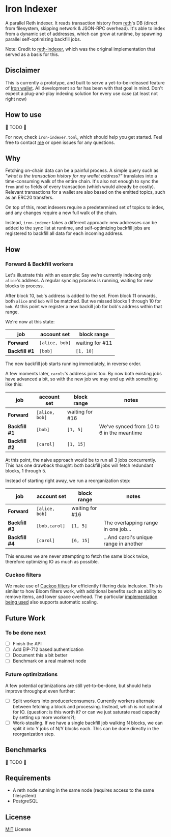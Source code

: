 # Iron Indexer

[reth]: https://paradigmxyz.github.io/reth/intro.html
[reth-indexer]: https://github.com/joshstevens19/reth-indexer
[iron]: https://iron-wallet.xyz
[miguel]: https://twitter.com/naps62
[cuckoo]: https://en.wikipedia.org/wiki/Cuckoo_filter

A parallel Reth indexer.
It reads transaction history from [reth][reth]'s DB (direct from filesystem, skipping network & JSON-RPC overhead). It's able to index from a dynamic set of addresses, which can grow at runtime, by spawning parallel self-optimizing backfill jobs.

Note: Credit to [reth-indexer][reth-indexer], which was the original implementation that served as a basis for this.

## Disclaimer

This is currently a prototype, and built to serve a yet-to-be-released feature of [Iron wallet][iron]. All development so far has been with that goal in mind. Don't expect a plug-and-play indexing solution for every use case (at least not right now)

## How to use

🚧 TODO 🚧

For now, check `iron-indexer.toml`, which should help you get started. Feel free to contact [me][miguel] or open issues for any questions.

## Why

Fetching on-chain data can be a painful process. A simple query such as _"what is the transaction history for my wallet address?"_ translates into a time-consuming walk of the entire chain.
It's also not enough to sync the `from` and `to` fields of every transaction (which would already be costly). Relevant transactions for a wallet are also based on the emitted topics, such as an ERC20 transfers.

On top of this, most indexers require a predetermined set of topics to index, and any changes require a new full walk of the chain.

Instead, `iron-indexer` takes a different approach: new addresses can be added to the sync list at runtime, and self-optimizing backfill jobs are registered to backfill all data for each incoming address.

## How

### Forward & Backfill workers

Let's illustrate this with an example: Say we're currently indexing only `alice`'s address. A regular syncing process is running, waiting for new blocks to process.

After block 10, `bob`'s address is added to the set. From block 11 onwards, both `alice` and `bob` will be matched. But we missed blocks 1 through 10 for `bob`. At this point we register a new backill job for bob's address within that range.

We're now at this state:

| job             | account set    | block range     |
| --------------- | -------------- | --------------- |
| **Forward**     | `[alice, bob]` | waiting for #11 |
| **Backfill #1** | `[bob]`        | `[1, 10]`       |

The new backfill job starts running immediately, in reverse order.

A few moments later, `carols`'s address joins too. By now both existing jobs have advanced a bit, so with the new job we may end up with something like this:

| job             | account set    | block range     | notes                                     |
| --------------- | -------------- | --------------- | ----------------------------------------- |
| **Forward**     | `[alice, bob]` | waiting for #16 |                                           |
| **Backfill #1** | `[bob]`        | `[1, 5]`        | We've synced from 10 to 6 in the meantime |
| **Backfill #2** | `[carol]`      | `[1, 15]`       |                                           |

At this point, the naive approach would be to run all 3 jobs concurrently.
This has one drawback thought: both backfill jobs will fetch redundant blocks, 1 through 5.

Instead of starting right away, we run a reorganization step:

| job             | account set    | block range     | notes                                  |
| --------------- | -------------- | --------------- | -------------------------------------- |
| **Forward**     | `[alice, bob]` | waiting for #16 |                                        |
| **Backfill #3** | `[bob,carol]`  | `[1, 5]`        | The overlapping range in one job...    |
| **Backfill #4** | `[carol]`      | `[6, 15]`       | ...And carol's unique range in another |

This ensures we are never attempting to fetch the same block twice, therefore optimizing IO as much as possible.

### Cuckoo filters

We make use of [Cuckoo filters][cuckoo] for efficiently filtering data inclusion. This is similar to how Bloom filters work, with additional benefits such as ability to remove items, and lower space overhead. The particular [implementation being used](https://docs.rs/scalable_cuckoo_filter/0.2.3/scalable_cuckoo_filter/index.html) also supports automatic scaling.

## Future Work

### To be done next

- [ ] Finish the API
- [ ] Add EIP-712 based authentication
- [ ] Document this a bit better
- [ ] Benchmark on a real mainnet node

### Future optimizations

A few potential optimizations are still yet-to-be-done, but should help improve throughput even further:

- [ ] Split workers into producer/consumers. Currently workers alternate between fetching a block and processing. Instead, which is not optimal for IO. (question: is this worth it? or can we just saturate read capacity by setting up more workers?);
- [ ] Work-stealing. If we have a single backfill job walking N blocks, we can split it into Y jobs of N/Y blocks each. This can be done directly in the reorganization step.

## Benchmarks

🚧 TODO 🚧

## Requirements

- A reth node running in the same node (requires access to the same filesystem)
- PostgreSQL

## License

[MIT](./LICENSE) License
